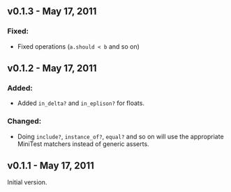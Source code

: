 v0.1.3 - May 17, 2011
---------------------

### Fixed:
  * Fixed operations (`a.should < b` and so on)

v0.1.2 - May 17, 2011
---------------------

### Added:
  * Added `in_delta?` and `in_eplison?` for floats.

### Changed:
  * Doing `include?`, `instance_of?`, `equal?` and so on will use the 
  appropriate MiniTest matchers instead of generic asserts.

v0.1.1 - May 17, 2011
---------------------

Initial version.
